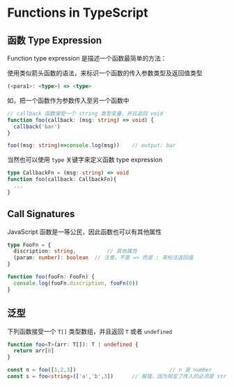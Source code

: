 # Functions in TypeScript

## 函数 Type Expression

Function type expression 是描述一个函数最简单的方法：

使用类似箭头函数的语法，来标识一个函数的传入参数类型及返回值类型

```typescript
(<para1>: <type>) => <type>
```

如，把一个函数作为参数传入至另一个函数中

```typescript
// callback 函数接受一个 string 类型变量，并且返回 void
function foo(callback: (msg: string) => void) {
  callback('bar')
}

foo((msg: string)=>console.log(msg))	// output: bar
```

当然也可以使用 `type` 关键字来定义函数 type expression

```typescript
type CallbackFn = (msg: string) => void
function foo(callback: CallbackFn){
  ...
}
```

## Call Signatures

JavaScript 函数是一等公民，因此函数也可以有其他属性

```typescript
type FooFn = {
  discription: string,			// 其他属性
  (param: number): boolean	// 注意，不是 => 而是 : 来标注返回值
}

function foo(fooFn: FooFn) {
  console.log(fooFn.discription, fooFn(0))
}
```

## 泛型

下列函数接受一个 `T[]` 类型数组，并且返回 `T` 或者 `undefined`

```typescript
function foo<T>(arr: T[]): T | undefined {
  return arr[0]
}

const n = foo([1,2,3])								// n 是 number
const s = foo<string>(['a','b',3])		// 报错，因为规定了传入的必须是 string[]
```
